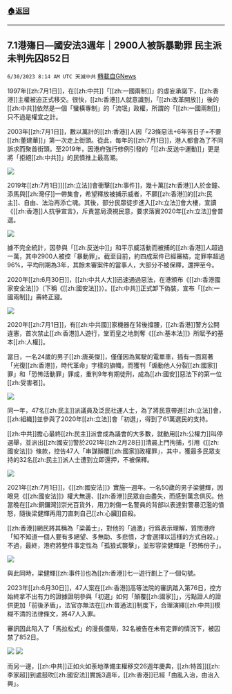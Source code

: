 ###  [:house:返回](README.md)
---


## 7.1港殤日—國安法3週年｜2900人被訴暴動罪  民主派未判先囚852日
`6/30/2023 8:14 AM UTC 天滅中共` [轉載自GNews](https://gnews.org/articles/1425718)

1997年[[zh:7月1日]]，在[[zh:中共]]「[[zh:一國兩制]]」的虛妄承諾下，[[zh:香港]]主權被迫正式移交。很快，[[zh:香港]]人就意識到，「[[zh:改革開放]]」後的[[zh:中共]]依然是一個「蠻橫專制」的「流氓」政權，所謂的「[[zh:一國兩制]]」只不過是權宜之計。

 
2003年[[zh:7月1日]]，數以萬計的[[zh:香港]]人因「23條惡法+6年苦日子=不要[[zh:董建華]]」第一次走上街頭。從此，每年的[[zh:7月1日]]，港人都會為了不同訴求而聚首街頭。至2019年，因港府強行修例引發的「[[zh:反送中運動]]」更是將「拒絕[[zh:中共]]」的民憤推上最高潮。

![](https://ipfs.gnews.org/ipfs/QmagQQeTvR5AuZyUSKfA3JJYqqv1BF3PqftRrqv3ggBP1j?filename=20191217175239082390.JPG)
  
2019年[[zh:7月1日]][[zh:立法]]會衝擊[[zh:事件]]，幾十萬[[zh:香港]]人於金鐘、添馬與[[zh:灣仔]]一帶集會，希望釋放被捕示威者，不願[[zh:香港]]的[[zh:民主]]、自由、法治再添亡魂。其後，部分民眾徒步進入[[zh:立法]]會大樓，宣讀《[[zh:香港]]人抗爭宣言》，斥責當局漠視民意，要求落實2020年[[zh:立法]]會普選。

  
![](https://ipfs.gnews.org/ipfs/QmYFa91qERBiC4YXskNtci8rg5cZ52eYFXNnUNbMEoNWcX?filename=f41c1f56f8644f11bdb4b94678a7705d.JPG)

據不完全統計，因參與「[[zh:反送中]]」和平示威活動而被捕的[[zh:香港]]人超過一萬，其中2900人被控「暴動罪」。截至目前，約四成案件已經審結，定罪率超過96%，平均刑期為3年，其餘未審案件的當事人，大部分不被保釋，還押至今。

  

2020年[[zh:6月30日]]，[[zh:中共人大]]迅速通過惡法，在港頒布《[[zh:香港國家安全法]]》（下稱《[[zh:國安法]]》）。[[zh:中共]]正式卸下偽裝，宣布「[[zh:一國兩制]]」壽終正寢。


![](https://ipfs.gnews.org/ipfs/QmSgdcDPPmRtChuNVxvfzNYJB9Prc7XUFEqmCvUL21hh17?filename=20200610031104502.webp)
  

2020年[[zh:7月1日]]，有[[zh:中共國]]家機器在背後撐腰，[[zh:香港]]警方公開違憲，首次禁止[[zh:香港]]人遊行，堂而皇之地剝奪《[[zh:基本法]]》所賦予的基本[[zh:人權]]。

  

當日，一名24歲的男子[[zh:唐英傑]]，僅僅因為駕駛的電單車，插有一面寫著「光復[[zh:香港]]，時代革命」字樣的旗幟，而獲判「煽動他人分裂[[zh:國家]]罪」和「恐怖活動罪」罪成，重判9年有期徒刑，成為[[zh:國安]]惡法下的第一位[[zh:受害者]]。


![](https://ipfs.gnews.org/ipfs/QmZNX5UQRgUEam7nKUHd7BGeNQJFTHVmXgoyV6wbpGShHP?filename=74e9aaba965447bd8f7212cb631f3983.jpg)
  

同一年，47名[[zh:民主]]派議員及泛民社運人士，為了將民意帶進[[zh:立法]]會，[[zh:組織]]並參與了2020年[[zh:立法]]會「初選」，得到了61萬選民的支持。

  

[[zh:中共]]擔心最終[[zh:民主]]派會成為議會的大多數，就動用[[zh:公權力]]叫停選舉，並派出[[zh:國安]]警於2021年[[zh:2月28日]]清晨上門拘捕，引用《[[zh:國安法]]》條款，控告47人「串謀顛覆[[zh:國家]]政權罪」，其中，獲最多民眾支持的32名[[zh:民主]]派人士遭到立即還押，不被保釋。

 

![](https://ipfs.gnews.org/ipfs/QmQcei2xrYdABz1hbiWLqNsBaKwTxnYBoTifBEu9yAZUZy?filename=8e6a7d4765a9b0642379c6ab692ef7d0.jpeg)

 

2021年[[zh:7月1日]]，《[[zh:國安法]]》實施一週年。一名50歲的男子梁健輝，因眼見《[[zh:國安法]]》權大無邊、[[zh:香港]]民眾自由盡失，而感到萬念俱灰。他當晚在[[zh:銅鑼灣]]崇光百貨外，用刀刺傷一名警員的背部以表達對警暴氾濫的憤怒，隨後梁健輝再用刀直刺自己[[zh:心臟]]自殺。

  

[[zh:香港]]網民將其稱為「梁義士」，對他的「過激」行爲表示理解，質問港府「知不知道一個人要有多絕望、多無助、多悲憤，才會選擇以這樣的方式自殺。」不過，最終，港府將整件事定性為「孤狼式襲擊」，並形容梁健輝是「恐怖份子」。

 

![](https://ipfs.gnews.org/ipfs/Qmco1HW6DrSzZvFmBNUMtWc99b5wqVGcRbTmV4gBcQLCCn?filename=93b95df3-44cc-41b0-bc9a-7b76d6d8bda1.jpeg)


與此同時，梁健輝[[zh:事件]]也為[[zh:香港]]七一遊行劃上了一個句號。

  

2023年[[zh:6月30日]]，47人案在[[zh:香港]]高等法院的審訊踏入第76日，控方始終拿不出有力的證據證明參與「初選」如何「顛覆[[zh:國家]]」，污點證人的證供更加「前後矛盾」，法官亦無法在[[zh:普通法]]制度下，合理演繹[[zh:中共]]模糊不清的法律條文，將47人入罪。

  

審訊因此陷入了「馬拉松式」的漫長僵局，32名被告在未有定罪的情況下，被囚禁了852日。

 

![](https://ipfs.gnews.org/ipfs/QmesrR6AGpuSbhXEJzPPHamxm1qwDEp1piqzxqPVAdpyTr?filename=4e5406e333cf4582a8ea39dc139c32ad.jpg)
![](https://ipfs.gnews.org/ipfs/Qmf8uNF5XHcKNyVuJbqWftpNsGXKxzbRL2foRTjw1ddquM?filename=56753081_403.jpg)
 

而另一邊，[[zh:中共]]正如火如荼地準備主權移交26週年慶典，[[zh:特首]][[zh:李家超]]到處鼓吹[[zh:國安法]]實施3週年，[[zh:香港]]已經「由亂入治，由治入興」。
